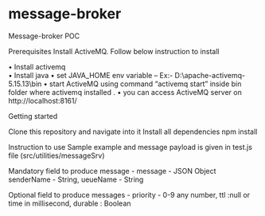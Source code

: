 # message-broker

Message-broker POC

Prerequisites 
Install ActiveMQ. Follow below instruction to install

•	Install activemq  
•	Install java 
•	set JAVA_HOME env variable – Ex:- D:\apache-activemq-5.15.13\bin
•	 start ActiveMQ using command “activemq start”  inside bin folder where activemq installed .
•	you can access ActiveMQ server on http://localhost:8161/

Getting started

Clone this repository and navigate into it
Install all dependencies
npm install 
 
Instruction to use 
Sample example and message payload is given in test.js file (src/utilities/messageSrv)

Mandatory field to produce message  - 
message - JSON Object
senderName - String,
ueueName  - String 

Optional field to produce messages -
priority - 0-9 any number,
ttl        :null or time in millisecond,
durable    : Boolean

